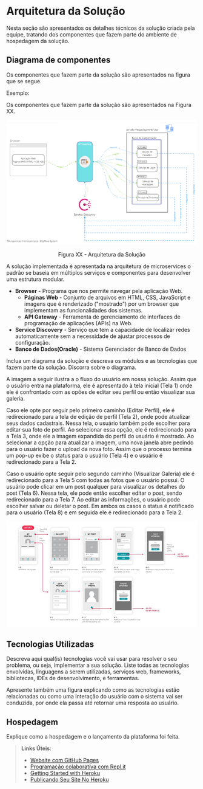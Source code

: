 # Arquitetura da Solução

Nesta seção são apresentados os detalhes técnicos da solução criada pela equipe, tratando dos componentes que fazem parte do ambiente de hospedagem da solução.

## Diagrama de componentes

Os componentes que fazem parte da solução são apresentados na figura que se segue.

Exemplo: 

Os componentes que fazem parte da solução são apresentados na Figura XX.

![Diagrama de Componentes](img/diagrama_componente.png)
<center>Figura XX - Arquitetura da Solução</center>

A solução implementada é apresentada na arquitetura de microservices o padrão se baseia em múltiplos serviços e componentes para desenvolver uma estrutura modular.
- **Browser** - Programa que nos permite navegar pela aplicação Web.
  - **Páginas Web** - Conjunto de arquivos em HTML, CSS, JavaScript e imagens que é renderizado ("mostrado") por um browser que implementam as funcionalidades dos sistemas.
  - **API Gateway** - Ferramenta de gerenciamento de interfaces de programação de aplicações (APIs) na Web.
- **Service Discovery** - Serviço que tem a capacidade de localizar redes automaticamente sem a necessidade de ajustar processos de configuração.
- **Banco de Dados(Oracle)** - Sistema Gerenciador de Banco de Dados

Inclua um diagrama da solução e descreva os módulos e as tecnologias que fazem parte da solução. Discorra sobre o diagrama.

A imagem a seguir ilustra a o fluxo do usuário em nossa solução. Assim
que o usuário entra na plataforma, ele é apresentado à tela inicial
(Tela 1) onde ele é confrontado com as opões de editar seu perfil ou
então visualizar sua galeria.

Caso ele opte por seguir pelo primeiro caminho (Editar Perfil), ele é
redirecionado para a tela de edição de perfil (Tela 2), onde pode
atualizar seus dados cadastrais. Nessa tela, o usuário também pode
escolher para editar sua foto de perfil. Ao selecionar essa opção, ele é
redirecionado para a Tela 3, onde ele a imagem expandida do perfil do
usuário é mostrado. Ao selecionar a opção para atualizar a imagem, uma
nova janela abre pedindo para o usuário fazer o upload da nova foto.
Assim que o processo termina um pop-up exibe o status para o usuário
(Tela 4) e o usuário é redirecionado para a Tela 2.

Caso o usuário opte seguir pelo segundo caminho (Visualizar Galeria) ele
é redirecionado para a Tela 5 com todas as fotos que o usuário possui. O
usuário pode clicar em um post qualquer para visualizar os detalhes do
post (Tela 6). Nessa tela, ele pode então escolher editar o post, sendo
redirecionado para a Tela 7. Ao editar as informações, o usuário pode
escolher salvar ou deletar o post. Em ambos os casos o status é
notificado para o usuário (Tela 8) e em seguida ele é redirecionado
para a Tela 2.

![Exemplo de UserFlow](img/userflow.jpg)


## Tecnologias Utilizadas

Descreva aqui qual(is) tecnologias você vai usar para resolver o seu problema, ou seja, implementar a sua solução. Liste todas as tecnologias envolvidas, linguagens a serem utilizadas, serviços web, frameworks, bibliotecas, IDEs de desenvolvimento, e ferramentas.

Apresente também uma figura explicando como as tecnologias estão relacionadas ou como uma interação do usuário com o sistema vai ser conduzida, por onde ela passa até retornar uma resposta ao usuário.


## Hospedagem

Explique como a hospedagem e o lançamento da plataforma foi feita.

> **Links Úteis**:
>
> - [Website com GitHub Pages](https://pages.github.com/)
> - [Programação colaborativa com Repl.it](https://repl.it/)
> - [Getting Started with Heroku](https://devcenter.heroku.com/start)
> - [Publicando Seu Site No Heroku](http://pythonclub.com.br/publicando-seu-hello-world-no-heroku.html)
